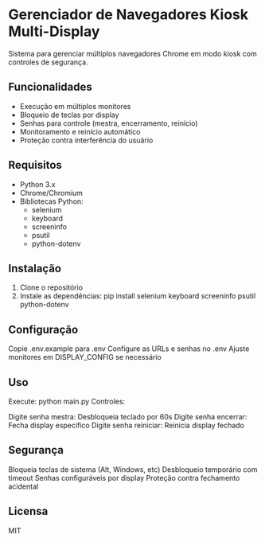 # Gerenciador de Navegadores Kiosk Multi-Display

Sistema para gerenciar múltiplos navegadores Chrome em modo kiosk com controles de segurança.

## Funcionalidades

- Execução em múltiplos monitores
- Bloqueio de teclas por display
- Senhas para controle (mestra, encerramento, reinício)
- Monitoramento e reinício automático
- Proteção contra interferência do usuário

## Requisitos

- Python 3.x
- Chrome/Chromium
- Bibliotecas Python:
  - selenium
  - keyboard
  - screeninfo 
  - psutil
  - python-dotenv

## Instalação

1. Clone o repositório
2. Instale as dependências:
  pip install selenium keyboard screeninfo psutil python-dotenv

## Configuração

Copie .env.example para .env
Configure as URLs e senhas no .env
Ajuste monitores em DISPLAY_CONFIG se necessário

## Uso

Execute: python main.py
Controles:

Digite senha mestra: Desbloqueia teclado por 60s
Digite senha encerrar: Fecha display específico
Digite senha reiniciar: Reinicia display fechado



## Segurança

Bloqueia teclas de sistema (Alt, Windows, etc)
Desbloqueio temporário com timeout
Senhas configuráveis por display
Proteção contra fechamento acidental

## Licensa
MIT

